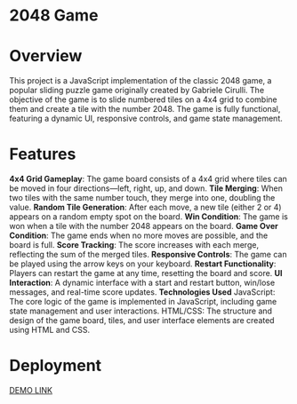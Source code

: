 # 2048 Game
# Overview
This project is a JavaScript implementation of the classic 2048 game, a popular sliding puzzle game originally created by Gabriele Cirulli. The objective of the game is to slide numbered tiles on a 4x4 grid to combine them and create a tile with the number 2048. The game is fully functional, featuring a dynamic UI, responsive controls, and game state management.

# Features
**4x4 Grid Gameplay**: The game board consists of a 4x4 grid where tiles can be moved in four directions—left, right, up, and down.
**Tile Merging**: When two tiles with the same number touch, they merge into one, doubling the value.
**Random Tile Generation**: After each move, a new tile (either 2 or 4) appears on a random empty spot on the board.
**Win Condition**: The game is won when a tile with the number 2048 appears on the board.
**Game Over Condition**: The game ends when no more moves are possible, and the board is full.
**Score Tracking**: The score increases with each merge, reflecting the sum of the merged tiles.
**Responsive Controls**: The game can be played using the arrow keys on your keyboard.
**Restart Functionality**: Players can restart the game at any time, resetting the board and score.
**UI Interaction**: A dynamic interface with a start and restart button, win/lose messages, and real-time score updates.
**Technologies Used**
JavaScript: The core logic of the game is implemented in JavaScript, including game state management and user interactions.
HTML/CSS: The structure and design of the game board, tiles, and user interface elements are created using HTML and CSS.
# Deployment
[DEMO LINK](https://sa4ok-1.github.io/JS_2048_GAME/)
